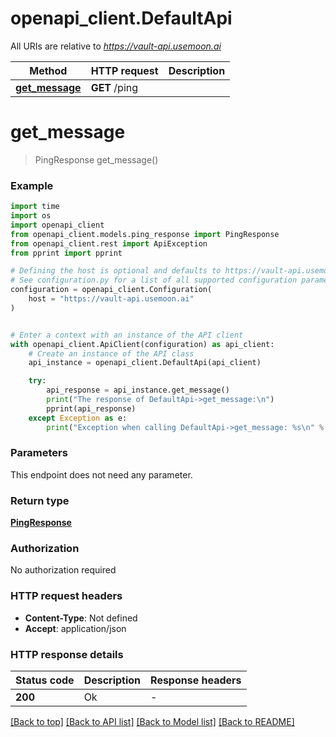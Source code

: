 # openapi_client.DefaultApi

All URIs are relative to *https://vault-api.usemoon.ai*

Method | HTTP request | Description
------------- | ------------- | -------------
[**get_message**](DefaultApi.md#get_message) | **GET** /ping | 


# **get_message**
> PingResponse get_message()



### Example

```python
import time
import os
import openapi_client
from openapi_client.models.ping_response import PingResponse
from openapi_client.rest import ApiException
from pprint import pprint

# Defining the host is optional and defaults to https://vault-api.usemoon.ai
# See configuration.py for a list of all supported configuration parameters.
configuration = openapi_client.Configuration(
    host = "https://vault-api.usemoon.ai"
)


# Enter a context with an instance of the API client
with openapi_client.ApiClient(configuration) as api_client:
    # Create an instance of the API class
    api_instance = openapi_client.DefaultApi(api_client)

    try:
        api_response = api_instance.get_message()
        print("The response of DefaultApi->get_message:\n")
        pprint(api_response)
    except Exception as e:
        print("Exception when calling DefaultApi->get_message: %s\n" % e)
```



### Parameters
This endpoint does not need any parameter.

### Return type

[**PingResponse**](PingResponse.md)

### Authorization

No authorization required

### HTTP request headers

 - **Content-Type**: Not defined
 - **Accept**: application/json

### HTTP response details
| Status code | Description | Response headers |
|-------------|-------------|------------------|
**200** | Ok |  -  |

[[Back to top]](#) [[Back to API list]](../README.md#documentation-for-api-endpoints) [[Back to Model list]](../README.md#documentation-for-models) [[Back to README]](../README.md)

